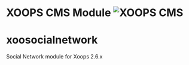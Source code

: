 # XOOPS CMS Module   ![XOOPS CMS](https://avatars2.githubusercontent.com/u/12771439?v=3&s=200)

# xoosocialnetwork
Social Network module for Xoops 2.6.x
